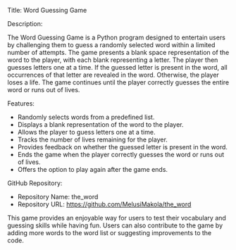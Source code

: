 Title: Word Guessing Game

Description:

The Word Guessing Game is a Python program designed to entertain users by challenging them to guess a randomly selected word within a limited number of attempts. The game presents a blank space representation of the word to the player, with each blank representing a letter. The player then guesses letters one at a time. If the guessed letter is present in the word, all occurrences of that letter are revealed in the word. Otherwise, the player loses a life. The game continues until the player correctly guesses the entire word or runs out of lives.

Features:
- Randomly selects words from a predefined list.
- Displays a blank representation of the word to the player.
- Allows the player to guess letters one at a time.
- Tracks the number of lives remaining for the player.
- Provides feedback on whether the guessed letter is present in the word.
- Ends the game when the player correctly guesses the word or runs out of lives.
- Offers the option to play again after the game ends.

GitHub Repository:
- Repository Name: the_word
- Repository URL: https://github.com/MelusiMakola/the_word

This game provides an enjoyable way for users to test their vocabulary and guessing skills while having fun. Users can also contribute to the game by adding more words to the word list or suggesting improvements to the code.
